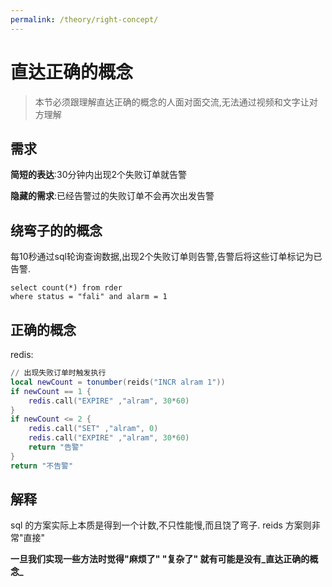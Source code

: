 ```yaml
---
permalink: /theory/right-concept/
---
```


# 直达正确的概念

> 本节必须跟理解直达正确的概念的人面对面交流,无法通过视频和文字让对方理解

## 需求

**简短的表达**:30分钟内出现2个失败订单就告警

**隐藏的需求**:已经告警过的失败订单不会再次出发告警


## 绕弯子的的概念

每10秒通过sql轮询查询数据,出现2个失败订单则告警,告警后将这些订单标记为已告警.

```sel
select count(*) from rder 
where status = "fali" and alarm = 1
```

## 正确的概念

redis:
```lua
// 出现失败订单时触发执行
local newCount = tonumber(reids("INCR alram 1"))
if newCount == 1 {
    redis.call("EXPIRE" ,"alram", 30*60)
}
if newCount <= 2 {
    redis.call("SET" ,"alram", 0)
    redis.call("EXPIRE" ,"alram", 30*60)
    return "告警"
}
return "不告警"
```

## 解释

sql 的方案实际上本质是得到一个计数,不只性能慢,而且饶了弯子.
reids 方案则非常"直接"

**一旦我们实现一些方法时觉得"麻烦了" "复杂了" 就有可能是没有_直达正确的概念_**